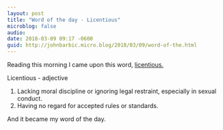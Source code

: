 ```yaml
---
layout: post
title: "Word of the day - Licentious"
microblog: false
audio: 
date: 2018-03-09 09:17 -0600
guid: http://johnbarbic.micro.blog/2018/03/09/word-of-the.html
---
```

Reading this morning I came upon this word, [licentious.](https://www.wordnik.com/words/licentious)  

Licentious - adjective

1. Lacking moral discipline or ignoring legal restraint, especially in sexual conduct. 
2. Having no regard for accepted rules or standards.

And it became my word of the day.
